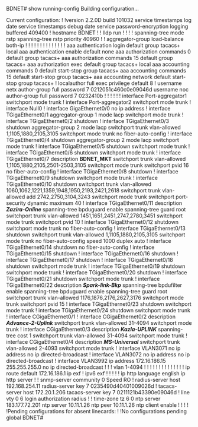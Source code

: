 BDNET#  show running-config
Building configuration...


Current configuration:
!
!version 2.2.0D build 101032
service timestamps log date
service timestamps debug date
service password-encryption
logging buffered 409400
!
hostname BDNET
!
!
lldp run
!
!
!
!
spanning-tree mode rstp
spanning-tree rstp priority 40960
!
!
aggregator-group load-balance both-ip
!
!
!
!
!
!
!
!
!
!
!
!
!
!
aaa authentication login default group tacacs+ local
aaa authentication enable default none
aaa authorization commands 0 default group tacacs+
aaa authorization commands 15 default group tacacs+
aaa authorization exec default group tacacs+ local
aaa accounting commands 0 default start-stop group tacacs+
aaa accounting commands 15 default start-stop group tacacs+
aaa accounting network default start-stop group tacacs+
!
localauthor full
 exec privilege default 8
!
username netx author-group full password 7 0212051c460c0e09046d
username noc author-group full password 7 0232410b
!
!
!
!
!
!
interface Port-aggregator1
 switchport mode trunk
!
interface Port-aggregator2
 switchport mode trunk
!
interface Null0
!
interface GigaEthernet0/0
 no ip address
!
interface TGigaEthernet0/1
 aggregator-group 1 mode lacp
 switchport mode trunk
!
interface TGigaEthernet0/2
 shutdown
!
interface TGigaEthernet0/3
 shutdown
 aggregator-group 2 mode lacp
 switchport trunk vlan-allowed 1,1105,1880,2105,3105
 switchport mode trunk
 no fiber-auto-config
!
interface TGigaEthernet0/4
 shutdown
 aggregator-group 2 mode lacp
 switchport mode trunk
!
interface TGigaEthernet0/5
 shutdown
 switchport mode trunk
!
interface TGigaEthernet0/6
 shutdown
 switchport mode trunk
!
interface TGigaEthernet0/7
 description **BDNET_MKT**
 switchport trunk vlan-allowed 1,1105,1880,2105,2501-2503,3105
 switchport mode trunk
 switchport pvid 16
 no fiber-auto-config
!
interface TGigaEthernet0/8
 shutdown
!
interface TGigaEthernet0/9
 shutdown
 switchport mode trunk
!
interface TGigaEthernet0/10
 shutdown
 switchport trunk vlan-allowed 1060,1062,1221,1359,1948,1950,2193,2421,2618
 switchport trunk vlan-allowed add 2742,2750,3104,3243
 switchport mode trunk
 switchport port-security dynamic maximum 40
!
interface TGigaEthernet0/11
 description ***Zazira-Online***
 spanning-tree bpduguard enable
 spanning-tree guard root
 switchport trunk vlan-allowed 1451,1651,2451,2747,2780,3451
 switchport mode trunk
 switchport pvid 10
!
interface TGigaEthernet0/12
 shutdown
 switchport mode trunk
 no fiber-auto-config
!
interface TGigaEthernet0/13
 shutdown
 switchport trunk vlan-allowed 1,1105,1880,2105,3105
 switchport mode trunk
 no fiber-auto-config
 speed 1000
 duplex auto
!
interface TGigaEthernet0/14
 shutdown
 no fiber-auto-config
!
interface TGigaEthernet0/15
 shutdown
!
interface TGigaEthernet0/16
 shutdown
!
interface TGigaEthernet0/17
 shutdown
!
interface TGigaEthernet0/18
 shutdown
 switchport mode trunk
!
interface TGigaEthernet0/19
 shutdown
 switchport mode trunk
!
interface TGigaEthernet0/20
 shutdown
!
interface TGigaEthernet0/21
 shutdown
 switchport mode trunk
!
interface TGigaEthernet0/22
 description ***Spark-link-Bkp***
 spanning-tree bpdufilter enable
 spanning-tree bpduguard enable
 spanning-tree guard root
 switchport trunk vlan-allowed 1176,1876,2176,2627,3176
 switchport mode trunk
 switchport pvid 15
!
interface TGigaEthernet0/23
 shutdown
 switchport mode trunk
!
interface TGigaEthernet0/24
 shutdown
 switchport mode trunk
!
interface CGigaEthernet0/1
!
interface CGigaEthernet0/2
 description ***Advance-2-Uplink***
 switchport trunk vlan-allowed 31-4094
 switchport mode trunk
!
interface CGigaEthernet0/3
 description ***Kazla-UPLINK***
 spanning-tree cost 1
 switchport trunk vlan-allowed 31-4094
 switchport mode trunk
!
interface CGigaEthernet0/4
 description ***MS-Universal***
 switchport trunk vlan-allowed 2-4093
 switchport mode trunk
!
interface VLAN3071
 no ip address
 no ip directed-broadcast
!
interface VLAN3072
 no ip address
 no ip directed-broadcast
!
interface VLAN3992
 ip address 172.16.186.15 255.255.255.0
 no ip directed-broadcast
!
!
!
vlan 1-4094
!
!
!
!
!
!
!
!
!
!
!
!
!
!
ip route default 172.16.186.1
ip exf
!
ipv6 exf
!
!
!
!
!
ip http language english
ip http server
!
!
snmp-server community 0 Speed RO
!
radius-server host 192.168.254.11
radius-server key 7 0235490d40401009026d
!
tacacs-server host 172.20.1.206
tacacs-server key 7 0211121b43390e09046d
!
line vty 0 6
 login authorization radius
!
!
time-zone tz 6 0
ntp server 183.177.72.201
ntp server 10.11.1.26
ntp peer 10.11.1.26
ntp client enable
!
!
!
!
!Pending configurations for absent linecards:
!
!No configurations pending global
BDNET#
